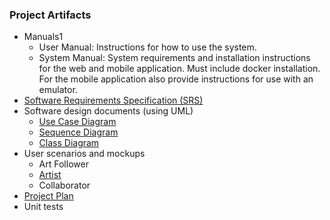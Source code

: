 ### Project Artifacts
* Manuals1
  * User Manual: Instructions for how to use the system.
  * System Manual: System requirements and installation instructions for the web and
mobile application. Must include docker installation. For the mobile application
also provide instructions for use with an emulator.
* [Software Requirements Specification (SRS)](https://github.com/bounswe/bounswe2022group8/wiki/Requirements)
* Software design documents (using UML)
  * [Use Case Diagram](https://github.com/bounswe/bounswe2022group8/wiki/Use-case-diagram)
  * [Sequence Diagram](https://github.com/bounswe/bounswe2022group8/wiki/Sequence-Diagrams)
  * [Class Diagram](https://github.com/bounswe/bounswe2022group8/wiki/Class-Diagram)
* User scenarios and mockups
  * Art Follower
  * [Artist](https://github.com/bounswe/bounswe2022group8/wiki/Scenario-2)
  * Collaborator
* [Project Plan](https://github.com/bounswe/bounswe2022group8/wiki/CmpE-451-Project-Plan)
* Unit tests
